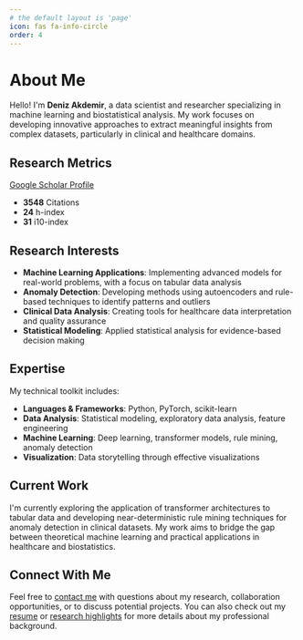 ```yaml
---
# the default layout is 'page'
icon: fas fa-info-circle
order: 4
---
```


# About Me

Hello! I'm **Deniz Akdemir**, a data scientist and researcher specializing in machine learning and biostatistical analysis. My work focuses on developing innovative approaches to extract meaningful insights from complex datasets, particularly in clinical and healthcare domains.

## Research Metrics

<div class="scholar-stats">
  <p>
    <a href="https://scholar.google.com/citations?user=O_xha20AAAAJ&hl=en" target="_blank" rel="noopener noreferrer" class="scholar-link">
      <i class="fas fa-graduation-cap" style="color: #4285F4;"></i> Google Scholar Profile
    </a>
  </p>
  
  <ul class="stats-list">
    <li><strong>3548</strong> Citations</li>
    <li><strong>24</strong> h-index</li>
    <li><strong>31</strong> i10-index</li>
  </ul>
</div>

## Research Interests

- **Machine Learning Applications**: Implementing advanced models for real-world problems, with a focus on tabular data analysis
- **Anomaly Detection**: Developing methods using autoencoders and rule-based techniques to identify patterns and outliers
- **Clinical Data Analysis**: Creating tools for healthcare data interpretation and quality assurance
- **Statistical Modeling**: Applied statistical analysis for evidence-based decision making

## Expertise

My technical toolkit includes:

- **Languages & Frameworks**: Python, PyTorch, scikit-learn
- **Data Analysis**: Statistical modeling, exploratory data analysis, feature engineering
- **Machine Learning**: Deep learning, transformer models, rule mining, anomaly detection
- **Visualization**: Data storytelling through effective visualizations

## Current Work

I'm currently exploring the application of transformer architectures to tabular data and developing near-deterministic rule mining techniques for anomaly detection in clinical datasets. My work aims to bridge the gap between theoretical machine learning and practical applications in healthcare and biostatistics.

## Connect With Me

Feel free to [contact me](/contact/) with questions about my research, collaboration opportunities, or to discuss potential projects. You can also check out my [resume](/assets/resume.pdf) or [research highlights](/assets/Highlights_Deniz_Akdemir.html) for more details about my professional background.


